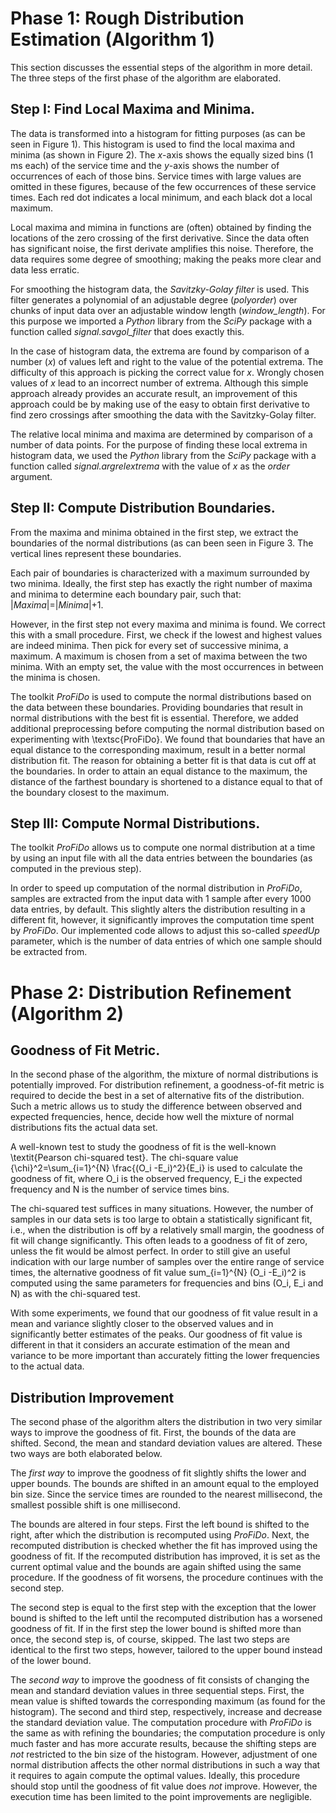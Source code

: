 # Phase 1: Rough Distribution Estimation (Algorithm 1)
This section discusses the essential steps of the algorithm in more detail. The three steps of the first phase of the algorithm are elaborated. 

## Step I: Find Local Maxima and Minima.
The data is transformed into a histogram for fitting purposes (as can be seen in Figure 1). This histogram is used to find the local maxima and minima (as shown in Figure 2). The *x*-axis shows the equally sized bins (1 ms each) of the service time and the *y*-axis shows the number of occurrences of each of those bins. Service times with large values are omitted in these figures, because of the few occurrences of these service times. Each red dot indicates a local minimum, and each black dot a local maximum. 

Local maxima and mimina in functions are (often) obtained by finding the locations of the zero crossing of the first derivative. Since the data often has significant noise, the first derivate amplifies this noise. Therefore, the data requires some degree of smoothing; making the peaks more clear and data less erratic. 

For smoothing the histogram data, the *Savitzky-Golay filter* is used. This filter generates a polynomial of an adjustable degree (*polyorder*) over chunks of input data over an adjustable window length (*window_length*). For this purpose we imported a *Python* library from the *SciPy* package with a function called *signal.savgol_filter* that does exactly this.

In the case of histogram data, the extrema are found by comparison of a number (*x*) of values left and right to the value of the potential extrema. The difficulty of this approach is picking the correct value for *x*. Wrongly chosen values of *x* lead to an incorrect number of extrema. Although this simple approach already provides an accurate result, an improvement of this approach could be by making use of the easy to obtain first derivative to find zero crossings after smoothing the data with the Savitzky-Golay filter.

The relative local minima and maxima are determined by comparison of a number of data points. For the purpose of finding these local extrema in histogram data, we used the *Python* library from the *SciPy* package with a function called *signal.argrelextrema* with the value of *x* as the *order* argument.

## Step II: Compute Distribution Boundaries.
From the maxima and minima obtained in the first step, we extract the boundaries of the normal distributions (as can been seen in Figure 3. The vertical lines represent these boundaries.

Each pair of boundaries is characterized with a maximum surrounded by two minima. Ideally, the first step has exactly the right number of maxima and minima to determine each boundary pair, such that: |*Maxima*|=|*Minima*|+1.

However, in the first step not every maxima and minima is found. We correct this with a small procedure. First, we check if the lowest and highest values are indeed minima. Then pick for every set of successive minima, a maximum. A maximum is chosen from a set of maxima between the two minima. With an empty set, the value with the most occurrences in between the minima is chosen.

The toolkit *ProFiDo* is used to compute the normal distributions based on the data between these boundaries. Providing boundaries that result in normal distributions with the best fit is essential. Therefore, we added additional preprocessing before computing the normal distribution based on experimenting with \textsc{ProFiDo}. We found that boundaries that have an equal distance to the corresponding maximum, result in a better normal distribution fit. The reason for obtaining a better fit is that data is cut off at the boundaries. In order to attain an equal distance to the maximum, the distance of the farthest boundary is shortened to a distance equal to that of the boundary closest to the maximum.

## Step III: Compute Normal Distributions.
The toolkit *ProFiDo* allows us to compute one normal distribution at a time by using an input file with all the data entries between the boundaries (as computed in the previous step).

In order to speed up computation of the normal distribution in *ProFiDo*, samples are extracted from the input data with 1 sample after every 1000 data entries, by default. This slightly alters the distribution resulting in a different fit, however, it significantly improves the computation time spent by *ProFiDo*. Our implemented code allows to adjust this so-called *speedUp* parameter, which is the number of data entries of which one sample should be extracted from.

# Phase 2: Distribution Refinement (Algorithm 2)
## Goodness of Fit Metric.
In the second phase of the algorithm, the mixture of normal distributions is potentially improved. For distribution refinement, a goodness-of-fit metric is required to decide the best in a set of alternative fits of the distribution. Such a metric allows us to study the difference between observed and expected frequencies, hence, decide how well the mixture of normal distributions fits the actual data set. 

A well-known test to study the goodness of fit is the well-known \textit{Pearson chi-squared test}. The chi-square value  {\chi}^2=\sum_{i=1}^{N} \frac{(O_i -E_i)^2}{E_i} is used to calculate the goodness of fit, where O_i is the observed frequency, E_i the expected frequency and N is the number of service times bins.

The chi-squared test suffices in many situations. However, the number of samples in our data sets is too large to obtain a statistically significant fit, i.e., when the distribution is off by a relatively small margin, the goodness of fit will change significantly. This often leads to a goodness of fit of zero, unless the fit would be almost perfect. In order to still give an useful indication with our large number of samples over the entire range of service times, the alternative goodness of fit value sum_{i=1}^{N} (O_i -E_i)^2 is computed using the same parameters for frequencies and bins (O_i, E_i and N) as with the chi-squared test.

With some experiments, we found that our goodness of fit value result in a mean and variance slightly closer to the observed values and in significantly better estimates of the peaks. Our goodness of fit value is different in that it considers an accurate estimation of the mean and variance to be more important than accurately fitting the lower frequencies to the actual data.

## Distribution Improvement
The second phase of the algorithm alters the distribution in two very similar ways to improve the goodness of fit. First, the bounds of the data are shifted. Second, the mean and standard deviation values are altered. These two ways are both elaborated below. 

The *first way* to improve the goodness of fit slightly shifts the lower and upper bounds. The bounds are shifted in an amount equal to the employed bin size. Since the service times are rounded to the nearest millisecond, the smallest possible shift is one millisecond. 

The bounds are altered in four steps. First the left bound is shifted to the right, after which the distribution is recomputed using *ProFiDo*. Next, the recomputed distribution is checked whether the fit has improved using the goodness of fit. If the recomputed distribution has improved, it is set as the current optimal value and the bounds are again shifted using the same procedure. If the goodness of fit worsens, the procedure continues with the second step. 

The second step is equal to the first step with the exception that the lower bound is shifted to the left until the recomputed distribution has a worsened goodness of fit. If in the first step the lower bound is shifted more than once, the second step is, of course, skipped. The last two steps are identical to the first two steps, however, tailored to the upper bound instead of the lower bound.

The *second way* to improve the goodness of fit consists of changing the mean and standard deviation values in three sequential steps. First, the mean value is shifted towards the corresponding maximum (as found for the histogram). The second and third step, respectively, increase and decrease the standard deviation value. The computation procedure with *ProFiDo* is the same as with refining the boundaries; the computation procedure is only much faster and has more accurate results, because the shifting steps are *not* restricted to the bin size of the histogram. However, adjustment of one normal distribution affects the other normal distributions in such a way that it requires to again compute the optimal values. Ideally, this procedure should stop until the goodness of fit value does *not* improve. However, the execution time has been limited to the point improvements are negligible.
